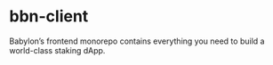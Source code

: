 # bbn-client
Babylon’s frontend monorepo contains everything you need to build a world-class staking dApp.
